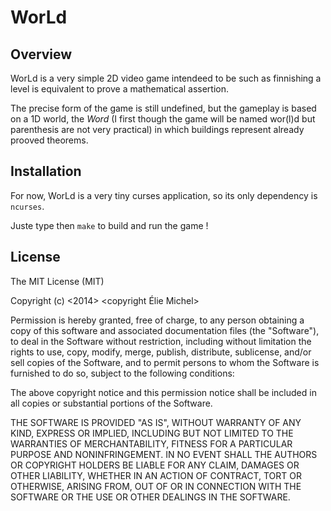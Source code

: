 
WorLd
=====

Overview
--------

WorLd is a very simple 2D video game intendeed to be such as finnishing a level is equivalent to prove a mathematical assertion.

The precise form of the game is still undefined, but the gameplay is based on a 1D world, the *Word* (I first though the game will be named wor(l)d but parenthesis are not very practical) in which buildings represent already prooved theorems.


Installation
------------

For now, WorLd is a very tiny curses application, so its only dependency is `ncurses`.

Juste type then `make` to build and run the game ! 




License
-------

The MIT License (MIT)

Copyright (c) <2014> <copyright Élie Michel>

Permission is hereby granted, free of charge, to any person obtaining a copy
of this software and associated documentation files (the "Software"), to deal
in the Software without restriction, including without limitation the rights
to use, copy, modify, merge, publish, distribute, sublicense, and/or sell
copies of the Software, and to permit persons to whom the Software is
furnished to do so, subject to the following conditions:

The above copyright notice and this permission notice shall be included in
all copies or substantial portions of the Software.

THE SOFTWARE IS PROVIDED "AS IS", WITHOUT WARRANTY OF ANY KIND, EXPRESS OR
IMPLIED, INCLUDING BUT NOT LIMITED TO THE WARRANTIES OF MERCHANTABILITY,
FITNESS FOR A PARTICULAR PURPOSE AND NONINFRINGEMENT. IN NO EVENT SHALL THE
AUTHORS OR COPYRIGHT HOLDERS BE LIABLE FOR ANY CLAIM, DAMAGES OR OTHER
LIABILITY, WHETHER IN AN ACTION OF CONTRACT, TORT OR OTHERWISE, ARISING FROM,
OUT OF OR IN CONNECTION WITH THE SOFTWARE OR THE USE OR OTHER DEALINGS IN
THE SOFTWARE.



